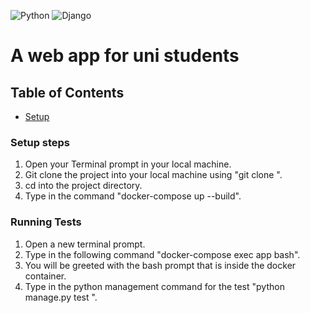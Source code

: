 ![Python](https://img.shields.io/badge/python-3.13+-blue.svg)
![Django](https://img.shields.io/badge/django-5.1+-green.svg)

# A web app for uni students 

## Table of Contents
- [Setup](#Setup)

### Setup steps 
1. Open your Terminal prompt in your local machine.
2. Git clone the project into your local machine using "git clone <the project repo url>".
3. cd into the project directory.
4. Type in the command "docker-compose up --build".

### Running Tests
1. Open a new terminal prompt.
2. Type in the following command "docker-compose exec app bash".
3. You will be greeted with the bash prompt that is inside the docker container.
4. Type in the python management command for the test "python manage.py test <your app label>".
   
